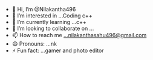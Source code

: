 - 👋 Hi, I’m @Nilakantha496
- 👀 I’m interested in ...Coding c++
- 🌱 I’m currently learning ...c++
- 💞️ I’m looking to collaborate on ...
- 📫 How to reach me ...nilakanthasahu496@gmail.com
- 😄 Pronouns: ...nk
- ⚡ Fun fact: ...gamer and photo editor

<!---
Nilakantha496/Nilakantha496 is a ✨ special ✨ repository because its `README.md` (this file) appears on your GitHub profile.
You can click the Preview link to take a look at your changes.
--->
